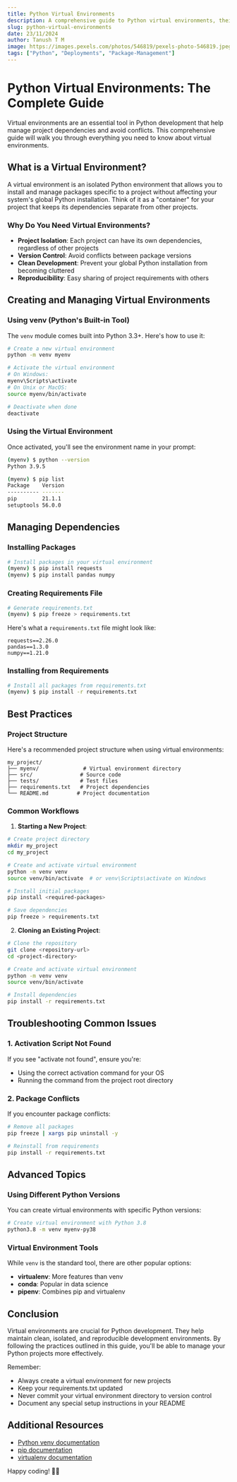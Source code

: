 ```yaml
---
title: Python Virtual Environments
description: A comprehensive guide to Python virtual environments, their importance, and how to use them effectively
slug: python-virtual-environments
date: 23/11/2024
author: Tanush T M
image: https://images.pexels.com/photos/546819/pexels-photo-546819.jpeg?auto=compress&cs=tinysrgb&w=1260&h=750&dpr=1
tags: ["Python", "Deployments", "Package-Management"]
---
```


# Python Virtual Environments: The Complete Guide

Virtual environments are an essential tool in Python development that help manage project dependencies and avoid conflicts. This comprehensive guide will walk you through everything you need to know about virtual environments.

## What is a Virtual Environment?

A virtual environment is an isolated Python environment that allows you to install and manage packages specific to a project without affecting your system's global Python installation. Think of it as a "container" for your project that keeps its dependencies separate from other projects.

### Why Do You Need Virtual Environments?

- **Project Isolation**: Each project can have its own dependencies, regardless of other projects
- **Version Control**: Avoid conflicts between package versions
- **Clean Development**: Prevent your global Python installation from becoming cluttered
- **Reproducibility**: Easy sharing of project requirements with others

## Creating and Managing Virtual Environments

### Using venv (Python's Built-in Tool)

The `venv` module comes built into Python 3.3+. Here's how to use it:

```bash
# Create a new virtual environment
python -m venv myenv

# Activate the virtual environment
# On Windows:
myenv\Scripts\activate
# On Unix or MacOS:
source myenv/bin/activate

# Deactivate when done
deactivate
```

### Using the Virtual Environment

Once activated, you'll see the environment name in your prompt:

```bash
(myenv) $ python --version
Python 3.9.5

(myenv) $ pip list
Package    Version
---------- -------
pip        21.1.1
setuptools 56.0.0
```

## Managing Dependencies

### Installing Packages

```bash
# Install packages in your virtual environment
(myenv) $ pip install requests
(myenv) $ pip install pandas numpy
```

### Creating Requirements File

```bash
# Generate requirements.txt
(myenv) $ pip freeze > requirements.txt
```

Here's what a `requirements.txt` file might look like:

```text
requests==2.26.0
pandas==1.3.0
numpy==1.21.0
```

### Installing from Requirements

```bash
# Install all packages from requirements.txt
(myenv) $ pip install -r requirements.txt
```

## Best Practices

### Project Structure

Here's a recommended project structure when using virtual environments:

```
my_project/
├── myenv/              # Virtual environment directory
├── src/               # Source code
├── tests/             # Test files
├── requirements.txt   # Project dependencies
└── README.md         # Project documentation
```

### Common Workflows

1. **Starting a New Project**:
```bash
# Create project directory
mkdir my_project
cd my_project

# Create and activate virtual environment
python -m venv venv
source venv/bin/activate  # or venv\Scripts\activate on Windows

# Install initial packages
pip install <required-packages>

# Save dependencies
pip freeze > requirements.txt
```

2. **Cloning an Existing Project**:
```bash
# Clone the repository
git clone <repository-url>
cd <project-directory>

# Create and activate virtual environment
python -m venv venv
source venv/bin/activate

# Install dependencies
pip install -r requirements.txt
```

## Troubleshooting Common Issues

### 1. Activation Script Not Found

If you see "activate not found", ensure you're:
- Using the correct activation command for your OS
- Running the command from the project root directory

### 2. Package Conflicts

If you encounter package conflicts:
```bash
# Remove all packages
pip freeze | xargs pip uninstall -y

# Reinstall from requirements
pip install -r requirements.txt
```

## Advanced Topics

### Using Different Python Versions

You can create virtual environments with specific Python versions:

```bash
# Create virtual environment with Python 3.8
python3.8 -m venv myenv-py38
```

### Virtual Environment Tools

While `venv` is the standard tool, there are other popular options:
- **virtualenv**: More features than venv
- **conda**: Popular in data science
- **pipenv**: Combines pip and virtualenv

## Conclusion

Virtual environments are crucial for Python development. They help maintain clean, isolated, and reproducible development environments. By following the practices outlined in this guide, you'll be able to manage your Python projects more effectively.

Remember:
- Always create a virtual environment for new projects
- Keep your requirements.txt updated
- Never commit your virtual environment directory to version control
- Document any special setup instructions in your README

## Additional Resources

- [Python venv documentation](https://docs.python.org/3/library/venv.html)
- [pip documentation](https://pip.pypa.io/en/stable/)
- [virtualenv documentation](https://virtualenv.pypa.io/en/latest/)

Happy coding! 🐍✨